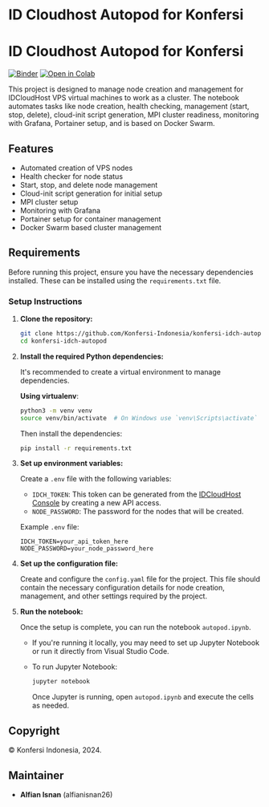 # ID Cloudhost Autopod for Konfersi

# ID Cloudhost Autopod for Konfersi

[![Binder](https://mybinder.org/badge_logo.svg)](https://mybinder.org/v2/gh/Konfersi-Indonesia/konfersi-idch-autopod/main?filepath=autopod.ipynb)
[![Open in Colab](https://colab.research.google.com/assets/colab-badge.svg)](https://colab.research.google.com/github/Konfersi-Indonesia/konfersi-idch-autopod/blob/main/autopod.ipynb)


This project is designed to manage node creation and management for IDCloudHost VPS virtual machines to work as a cluster. The notebook automates tasks like node creation, health checking, management (start, stop, delete), cloud-init script generation, MPI cluster readiness, monitoring with Grafana, Portainer setup, and is based on Docker Swarm.

## Features

- Automated creation of VPS nodes
- Health checker for node status
- Start, stop, and delete node management
- Cloud-init script generation for initial setup
- MPI cluster setup
- Monitoring with Grafana
- Portainer setup for container management
- Docker Swarm based cluster management

## Requirements

Before running this project, ensure you have the necessary dependencies installed. These can be installed using the `requirements.txt` file.

### Setup Instructions

1. **Clone the repository:**

   ```bash
   git clone https://github.com/Konfersi-Indonesia/konfersi-idch-autopod.git
   cd konfersi-idch-autopod
   ```

2. **Install the required Python dependencies:**

   It's recommended to create a virtual environment to manage dependencies.

   **Using virtualenv**:
   
   ```bash
   python3 -m venv venv
   source venv/bin/activate  # On Windows use `venv\Scripts\activate`
   ```

   Then install the dependencies:

   ```bash
   pip install -r requirements.txt
   ```

3. **Set up environment variables:**

   Create a `.env` file with the following variables:

   - `IDCH_TOKEN`: This token can be generated from the [IDCloudHost Console](https://console.idcloudhost.com/user) by creating a new API access.
   - `NODE_PASSWORD`: The password for the nodes that will be created.

   Example `.env` file:

   ```
   IDCH_TOKEN=your_api_token_here
   NODE_PASSWORD=your_node_password_here
   ```

4. **Set up the configuration file:**

   Create and configure the `config.yaml` file for the project. This file should contain the necessary configuration details for node creation, management, and other settings required by the project.

5. **Run the notebook:**

   Once the setup is complete, you can run the notebook `autopod.ipynb`.

   - If you're running it locally, you may need to set up Jupyter Notebook or run it directly from Visual Studio Code.
   - To run Jupyter Notebook:

     ```bash
     jupyter notebook
     ```

     Once Jupyter is running, open `autopod.ipynb` and execute the cells as needed.

## Copyright

© Konfersi Indonesia, 2024.

## Maintainer

- **Alfian Isnan** (alfianisnan26)